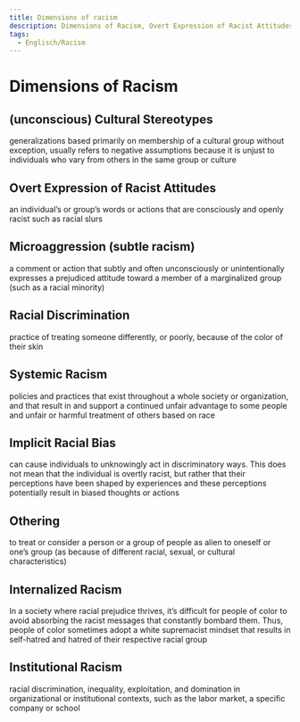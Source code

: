 ```yaml
---
title: Dimensions of racism
description: Dimensions of Racism, Overt Expression of Racist Attitudes, Microaggression, Racial Discrimination, Systemic Racism, Implicit Racial Bias, Othering, Internalized Racism, Institutional Racism
tags:
  - Englisch/Racism
---
```


# Dimensions of Racism

## (unconscious) Cultural Stereotypes

generalizations based primarily on membership of a cultural group without exception, usually refers to negative assumptions because it is unjust to individuals who vary from others in the same group or culture

## Overt Expression of Racist Attitudes

an individual’s or group’s words or actions that are consciously and openly racist such as racial slurs

## Microaggression (subtle racism)

a comment or action that subtly and often unconsciously or unintentionally expresses a prejudiced attitude toward a member of a marginalized group (such as a racial minority)

## Racial Discrimination

practice of treating someone differently, or poorly, because of the color of their skin

## Systemic Racism

policies and practices that exist throughout a whole society or organization, and that result in and support a continued unfair advantage to some people and unfair or harmful treatment of others based on race

## Implicit Racial Bias

can cause individuals to unknowingly act in discriminatory ways. This does not mean that the individual is overtly racist, but rather that their perceptions have been shaped by experiences and these perceptions potentially result in biased thoughts or actions

## Othering

to treat or consider a person or a group of people as alien to oneself or one’s group (as because of different racial, sexual, or cultural characteristics)

## Internalized Racism

In a society where racial prejudice thrives, it’s difficult for people of color to avoid absorbing the racist messages that constantly bombard them. Thus, people of color sometimes adopt a white supremacist mindset that results in self-hatred and hatred of their respective racial group

## Institutional Racism

racial discrimination, inequality, exploitation, and domination in organizational or institutional contexts, such as the labor market, a specific company or school